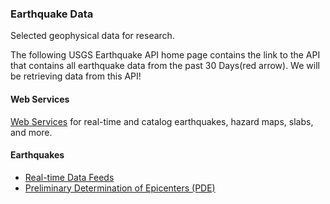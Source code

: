### Earthquake Data 

Selected geophysical data for research.

The following USGS Earthquake API home page contains the link to the API that contains all earthquake data from the past 30 Days(red arrow). We will be retrieving data from this API!

#### Web Services

[Web Services](https://earthquake.usgs.gov/ws/) for real-time and catalog earthquakes, hazard maps, slabs, and more.

#### Earthquakes

- [Real-time Data Feeds](https://earthquake.usgs.gov/earthquakes/feed/)
- [Preliminary Determination of Epicenters \(PDE\)](https://earthquake.usgs.gov/data/comcat/catalog/us/)


